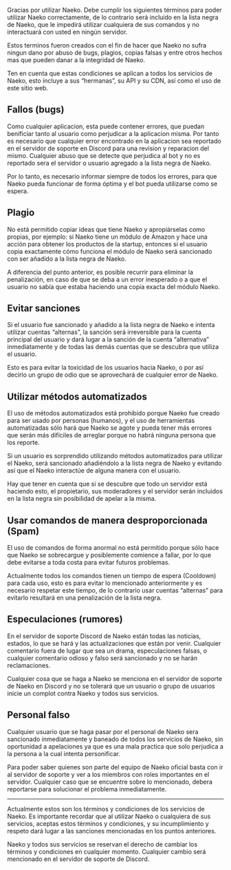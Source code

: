 Gracias por utilizar Naeko. Debe cumplir los siguientes términos para poder utilizar Naeko correctamente, de lo contrario será incluido en la lista negra de Naeko, que le impedirá utilizar cualquiera de sus comandos y no interactuará con usted en ningún servidor.

Estos terminos fueron creados con el fin de hacer que Naeko no sufra ningun dano por abuso de bugs, plagios, copias falsas y entre otros hechos mas que pueden danar a la integridad de Naeko.

Ten en cuenta que estas condiciones se aplican a todos los servicios de Naeko, esto incluye a sus “hermanas”, su API y su CDN, así como el uso de este sitio web.

## Fallos (bugs)

Como cualquier aplicacion, esta puede contener errores, que puedan benificiar tanto al usuario como perjudicar a la aplicacion misma. Por tanto es necesario que cualquier error encontrado en la aplicacion sea reportado en el servidor de soporte en Discord para una revision y reparacion del mismo. Cualquier abuso que se detecte que perjudica al bot y no es reportado sera el servidor o usuario agregado a la lista negra de Naeko.

Por lo tanto, es necesario informar siempre de todos los errores, para que Naeko pueda funcionar de forma óptima y el bot pueda utilizarse como se espera.

## Plagio

No está permitido copiar ideas que tiene Naeko y apropiárselas como propias, por ejemplo: si Naeko tiene un módulo de Amazon y hace una acción para obtener los productos de la startup, entonces si el usuario copia exactamente cómo funciona el módulo de Naeko será sancionado con ser añadido a la lista negra de Naeko.

A diferencia del punto anterior, es posible recurrir para eliminar la penalización, en caso de que se deba a un error inesperado o a que el usuario no sabía que estaba haciendo una copia exacta del módulo Naeko.

## Evitar sanciones

Si el usuario fue sancionado y añadido a la lista negra de Naeko e intenta utilizar cuentas “alternas”, la sanción será irreversible para la cuenta principal del usuario y dará lugar a la sanción de la cuenta “alternativa” inmediatamente y de todas las demás cuentas que se descubra que utiliza el usuario.

Esto es para evitar la toxicidad de los usuarios hacia Naeko, o por así decirlo un grupo de odio que se aprovechará de cualquier error de Naeko.

## Utilizar métodos automatizados

El uso de métodos automatizados está prohibido porque Naeko fue creado para ser usado por personas (humanos), y el uso de herramientas automatizadas sólo hará que Naeko se agote y pueda tener más errores que serán más difíciles de arreglar porque no habrá ninguna persona que los reporte.

Si un usuario es sorprendido utilizando métodos automatizados para utilizar el Naeko, será sancionado añadiéndolo a la lista negra de Naeko y evitando así que el Naeko interactúe de alguna manera con el usuario.

Hay que tener en cuenta que si se descubre que todo un servidor está haciendo esto, el propietario, sus moderadores y el servidor serán incluidos en la lista negra sin posibilidad de apelar a la misma.

## Usar comandos de manera desproporcionada (Spam)

El uso de comandos de forma anormal no está permitido porque sólo hace que Naeko se sobrecargue y posiblemente comience a fallar, por lo que debe evitarse a toda costa para evitar futuros problemas.

Actualmente todos los comandos tienen un tiempo de espera (Cooldown) para cada uso, esto es para evitar lo mencionado anteriormente y es necesario respetar este tiempo, de lo contrario usar cuentas “alternas” para evitarlo resultará en una penalización de la lista negra.

## Especulaciones (rumores)

En el servidor de soporte Discord de Naeko están todas las noticias, estados, lo que se hará y las actualizaciones que están por venir. Cualquier comentario fuera de lugar que sea un drama, especulaciones falsas, o cualquier comentario odioso y falso será sancionado y no se harán reclamaciones.

Cualquier cosa que se haga a Naeko se menciona en el servidor de soporte de Naeko en Discord y no se tolerará que un usuario o grupo de usuarios inicie un complot contra Naeko y todos sus servicios.

## Personal falso

Cualquier usuario que se haga pasar por el personal de Naeko sera sancionado inmediatamente y baneado de todos los servicios de Naeko, sin oportunidad a apelaciones ya que es una mala practica que solo perjudica a la persona a la cual intenta personificar.

Para poder saber quienes son parte del equipo de Naeko oficial basta con ir al servidor de soporte y ver a los miembros con roles importantes en el servidor. Cualquier caso que se encuentre sobre lo mencionado, debera reportarse para solucionar el problema inmediatamente.

---

Actualmente estos son los términos y condiciones de los servicios de Naeko. Es importante recordar que al utilizar Naeko o cualquiera de sus servicios, aceptas estos términos y condiciones, y su incumplimiento y respeto dará lugar a las sanciones mencionadas en los puntos anteriores.

Naeko y todos sus servicios se reservan el derecho de cambiar los términos y condiciones en cualquier momento. Cualquier cambio será mencionado en el servidor de soporte de Discord.
